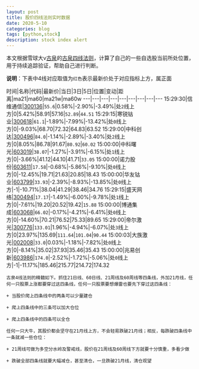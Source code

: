 ```yaml
---
layout: post
title: 股价四线法则实时数据
date: 2020-5-10
categories: blog
tags: [python,stock]
description: stock index alert
---
```



本文根据雪球大v[古泉](https://xueqiu.com/u/7148646888)的[古泉四线法则](https://xueqiu.com/7148646888/130498192)，计算了自己的一些自选股当前所处位置，用于持续追踪验证，帮助自己进行判断。

**说明**：下表中4线对应取值为`红色`表示最新价处于对应指标上方，属正面

时间|名称|代码|最新价|当日|3日|5日|位置|变动|距离|ma21|ma60|ma21w|ma60w
---|---|---|---|---|---|---|---|---
15:29:30|信维通信|[300136](https://xueqiu.com/S/SZ300136)|`55.6`|0.58%|-2.90%|-3.49%|处`2`线上方|0|5.42%|58.91|57.16|`52.89`|`44.51`
15:29:15|寒锐钴业|[300618](https://xueqiu.com/S/SZ300618)|`61.1`|-1.89%|-7.99%|-13.42%|处`0`线上方|0|-9.03%|68.70|72.32|64.83|63.52
15:29:00|中科创达|[300496](https://xueqiu.com/S/SZ300496)|`84.0`|-1.14%|-2.89%|-3.40%|处`2`线上方|0|8.05%|86.78|91.67|`80.92`|`60.02`
15:00:00|中科曙光|[603019](https://xueqiu.com/S/SH603019)|`38.07`|-1.27%|-3.91%|-6.15%|处`1`线上方|0|-3.66%|41.12|44.10|41.71|`33.05`
15:00:00|诺力股份|[603611](https://xueqiu.com/S/SH603611)|`17.58`|-0.68%|-5.86%|-9.10%|处`0`线上方|0|-12.45%|19.71|21.63|20.85|18.43
15:00:00|华友钴业|[603799](https://xueqiu.com/S/SH603799)|`33.93`|-2.39%|-8.93%|-13.85%|处`0`线上方|-1|-10.71%|38.04|41.29|38.46|34.76
15:29:15|盛天网络|[300494](https://xueqiu.com/S/SZ300494)|`17.17`|-1.49%|-6.00%|-9.78%|处`1`线上方|0|-7.61%|19.20|20.52|19.42|`15.88`
15:00:00|博通集成|[603068](https://xueqiu.com/S/SH603068)|`66.02`|-0.17%|-4.21%|-6.41%|处`0`线上方|0|-14.60%|70.21|76.52|75.33|89.65
15:29:00|帝尔激光|[300776](https://xueqiu.com/S/SZ300776)|`133.01`|1.96%|-4.94%|-6.07%|处`3`线上方|0|23.97%|135.69|`111.64`|`101.04`|`90.44`
15:00:03|大族激光|[002008](https://xueqiu.com/S/SZ002008)|`33.0`|0.03%|-1.18%|-7.82%|处`0`线上方|0|-8.14%|35.02|37.93|35.46|35.43
15:00:00|兆易创新|[603986](https://xueqiu.com/S/SH603986)|`174.0`|-2.52%|-1.72%|-5.06%|处`0`线上方|-1|-11.17%|185.46|215.77|214.72|174.32

```
古泉4线法则的精髓如下。抓住21日线、60日线、21周线及60周线等四条线，外加21月线，任何一只股票上涨都要穿过这四条线，任何一只股票要想爆雷也要先下穿过这四条线：

+ 当股价爬上四条线中的两条可以少量建仓

+ 爬上四条线中的三条可以加大仓位

+ 爬上四条线中的四条可以全仓

任何一只大牛，其股价都会坚守在21月线上方，不会轻易跌破21月线；相反，每跌破四条线中一条就减一些仓位：

+ 21周线可做为多空分水岭及警戒线，股价在21周线及60周线下方就要十分慎重，多看少做

+ 跌破全部四条线就要大幅减仓，甚至清仓，一旦跌破21月线，清仓观望
```
